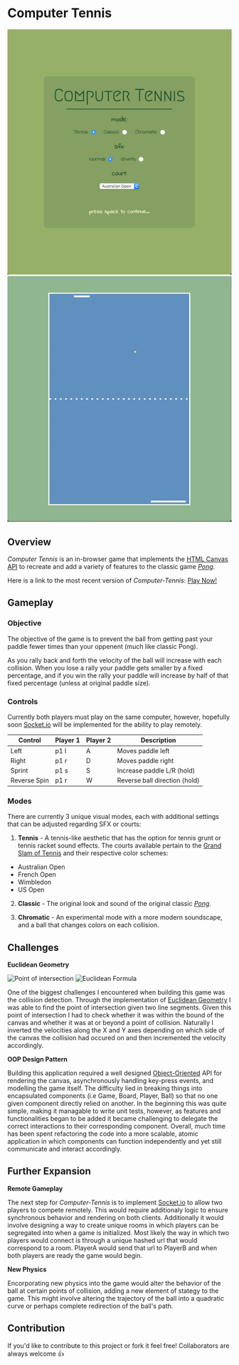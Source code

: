 # Computer Tennis

![Computer-Tennis Main Menu](https://github.com/l4nk332/computer-tennis/blob/master/img/3_modes.png)
![Computer-Tennis Gameplay](https://github.com/l4nk332/computer-tennis/blob/master/img/1_us-open.png)

## Overview
*Computer Tennis* is an in-browser game that implements the [HTML Canvas API](https://developer.mozilla.org/en-US/docs/Web/API/Canvas_API) to recreate and add a variety of features to the classic game [*Pong*](https://en.wikipedia.org/wiki/Pong).

Here is a link to the most recent version of *Computer-Tennis*: [Play Now!](https://computer-tennis.herokuapp.com/)

## Gameplay

### Objective
The objective of the game is to prevent the ball from getting past your paddle fewer times than your oppenent (much like classic Pong).

As you rally back and forth the velocity of the ball will increase with each collision. When you lose a rally your paddle gets smaller by a fixed percentage, and if you win the rally your paddle will increase by half of that fixed percentage (unless at original paddle size).

### Controls
Currently both players must play on the same computer, however, hopefully soon [Socket.io](http://socket.io/) will be implemented for the ability to play remotely.

<table>
  <thead>
    <tr>
      <th>Control</th>
      <th>Player 1</th>
      <th>Player 2</th>
      <th>Description</th>
    </tr>
  </thead>
  <tbody>
    <tr>
      <td>Left</td>
      <td>p1 l</td>
      <td>A</td>
      <td>Moves paddle left</td>
    </tr>
    <tr>
      <td>Right</td>
      <td>p1 r</td>
      <td>D</td>
      <td>Moves paddle right</td>
    </tr>
    <tr>
      <td>Sprint</td>
      <td>p1 s</td>
      <td>S</td>
      <td>Increase paddle L/R (hold)</td>
    </tr>
    <tr>
      <td>Reverse Spin</td>
      <td>p1 r</td>
      <td>W</td>
      <td>Reverse ball direction (hold)</td>
    </tr>
  </tbody>
</table>

### Modes

There are currently 3 unique visual modes, each with additional settings that can be adjusted regarding SFX or courts:

1. **Tennis** - A tennis-like aesthetic that has the option for tennis grunt or tennis racket sound effects. The courts available pertain to the [Grand Slam of Tennis](https://en.wikipedia.org/wiki/Grand_Slam_(tennis)) and their respective color schemes:
  * Australian Open
  * French Open
  * Wimbledon
  * US Open

2. **Classic** - The original look and sound of the original classic [*Pong*](https://en.wikipedia.org/wiki/Pong).

3. **Chromatic** - An experimental mode with a more modern soundscape, and a ball that changes colors on each collision.

## Challenges

**Euclidean Geometry**

![Point of intersection](https://upload.wikimedia.org/wikipedia/commons/d/d7/Is-linesegm.svg)
![Euclidean Formula](https://wikimedia.org/api/rest_v1/media/math/render/svg/3db2304cc7f523a02ff2f1ca1629505004538ddf)

One of the biggest challenges I encountered when building this game was the collision detection. Through the implementation of [Euclidean Geometry](https://en.wikipedia.org/wiki/Intersection_(Euclidean_geometry)) I was able to find the point of intersection given two line segments. Given this point of intersection I had to check whether it was within the bound of the canvas and whether it was at or beyond a point of collision. Naturally I inverted the velocities along the X and Y axes depending on which side of the canvas the collision had occured on and then incremented the velocity accordingly.

**OOP Design Pattern**

Building this application required a well designed [Object-Oriented](https://en.wikipedia.org/wiki/Object-oriented_programming) API for rendering the canvas, asynchronously handling key-press events, and modelling the game itself. The difficulty lied in breaking things into encapsulated components (i.e Game, Board, Player, Ball) so that no one given component directly relied on another. In the beginning this was quite simple, making it managable to write unit tests, however, as features and functionalities began to be added it became challenging to delegate the correct interactions to their corresponding component. Overall, much time has been spent refactoring the code into a more scalable, atomic application in which components can function independently and yet still communicate and interact accordingly.


## Further Expansion

**Remote Gameplay**

The next step for *Computer-Tennis* is to implement [Socket.io](http://socket.io/) to allow two players to compete remotely. This would require additionaly logic to ensure synchronous behavior and rendering on both clients. Additionally it would involve designing a way to create unique rooms in which players can be segregated into when a game is initialized. Most likely the way in which two players would connect is through a unique hashed url that would correspond to a room. PlayerA would send that url to PlayerB and when both players are ready the game would begin.

**New Physics**

Encorporating new physics into the game would alter the behavior of the ball at certain points of collision, adding a new element of stategy to the game. This might involve altering the trajectory of the ball into a quadratic curve or perhaps complete redirection of the ball's path.

## Contribution

If you'd like to contribute to this project or fork it feel free! Collaborators are always welcome 👍
